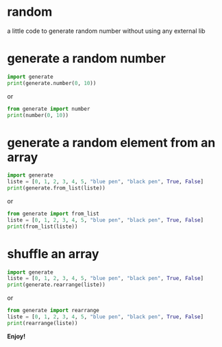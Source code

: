 # random
a little code to generate random number without using any external lib


# generate a random number
```py
import generate
print(generate.number(0, 10))
```
or
```py
from generate import number
print(number(0, 10))
```


# generate a random element from an array
```py
import generate
liste = [0, 1, 2, 3, 4, 5, "blue pen", "black pen", True, False]
print(generate.from_list(liste))
```
or
```py
from generate import from_list
liste = [0, 1, 2, 3, 4, 5, "blue pen", "black pen", True, False]
print(from_list(liste))
```

# shuffle an array
```py
import generate
liste = [0, 1, 2, 3, 4, 5, "blue pen", "black pen", True, False]
print(generate.rearrange(liste))
```
or
```py
from generate import rearrange
liste = [0, 1, 2, 3, 4, 5, "blue pen", "black pen", True, False]
print(rearrange(liste))
```

**Enjoy!**

